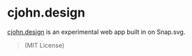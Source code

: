 # cjohn.design

[cjohn.design](https://cjohn.design/) is an experimental web app built in on Snap.svg. 

> (MIT License)